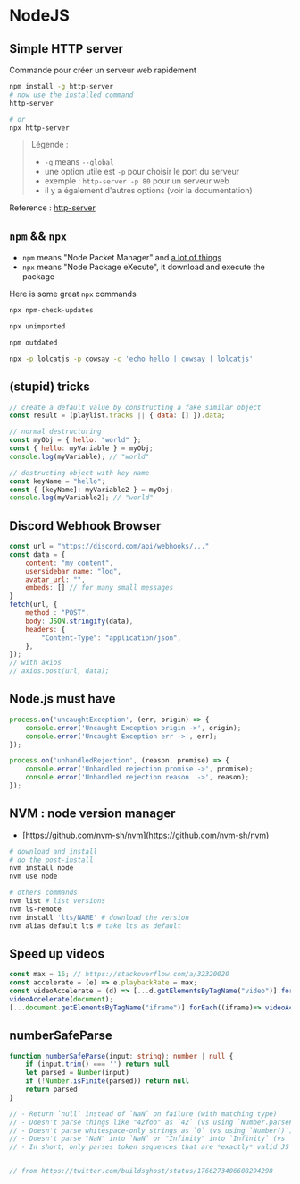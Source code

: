 # NodeJS

## Simple HTTP server

Commande pour créer un serveur web rapidement

```sh
npm install -g http-server
# now use the installed command
http-server

# or
npx http-server
```

> Légende :
>
> - `-g` means `--global`
> - une option utile est `-p` pour choisir le port du serveur
> - exemple : `http-server -p 80` pour un serveur web
> - il y a également d'autres options (voir la documentation)

Reference : [http-server](https://www.npmjs.com/package/http-server)

## `npm` && `npx`

- `npm` means "Node Packet Manager" and [a lot of things](https://github.com/npm/npm-expansions)
- `npx` means "Node Package eXecute", it download and execute the package

Here is some great `npx` commands

```sh
npx npm-check-updates

npx unimported

npm outdated
```

```bash
npx -p lolcatjs -p cowsay -c 'echo hello | cowsay | lolcatjs'
```

## (stupid) tricks

```js
// create a default value by constructing a fake similar object
const result = (playlist.tracks || { data: [] }).data;

// normal destructuring
const myObj = { hello: "world" };
const { hello: myVariable } = myObj;
console.log(myVariable); // "world"

// destructing object with key name
const keyName = "hello";
const { [keyName]: myVariable2 } = myObj;
console.log(myVariable2); // "world"
```

## Discord Webhook Browser

```js
const url = "https://discord.com/api/webhooks/..."
const data = {
    content: "my content",
    usersidebar_name: "log",
    avatar_url: "",
    embeds: [] // for many small messages
}
fetch(url, {
    method : "POST",
    body: JSON.stringify(data),
    headers: {
        "Content-Type": "application/json",
    },
});
// with axios
// axios.post(url, data);
```

## Node.js must have

```js
process.on('uncaughtException', (err, origin) => {
    console.error('Uncaught Exception origin ->', origin);
    console.error('Uncaught Exception err ->', err);
});

process.on('unhandledRejection', (reason, promise) => {
    console.error('Unhandled rejection promise ->', promise);
    console.error('Unhandled rejection reason  ->', reason);
});
```

## NVM : node version manager

- [https://github.com/nvm-sh/nvm](https://github.com/nvm-sh/nvm)

```sh
# download and install
# do the post-install
nvm install node
nvm use node

# others commands
nvm list # list versions
nvm ls-remote
nvm install 'lts/NAME' # download the version
nvm alias default lts # take lts as default
```

## Speed up videos

```js
const max = 16; // https://stackoverflow.com/a/32320020
const accelerate = (e) => e.playbackRate = max;
const videoAccelerate = (d) => [...d.getElementsByTagName("video")].forEach(accelerate);
videoAccelerate(document);
[...document.getElementsByTagName("iframe")].forEach((iframe)=> videoAccelerate(iframe.contentWindow.document));
```

## numberSafeParse

```ts
function numberSafeParse(input: string): number | null {
    if (input.trim() === '') return null
    let parsed = Number(input)
    if (!Number.isFinite(parsed)) return null
    return parsed
}

// - Return `null` instead of `NaN` on failure (with matching type)
// - Doesn't parse things like "42foo" as `42` (vs using `Number.parseFloat()`)
// - Doesn't parse whitespace-only strings as `0` (vs using `Number()`)
// - Doesn't parse "NaN" into `NaN` or "Infinity" into `Infinity` (vs `Number()` or `Number.parseFloat()`)
// - In short, only parses token sequences that are *exactly* valid JS numbers


// from https://twitter.com/buildsghost/status/1766273406608294298
```
